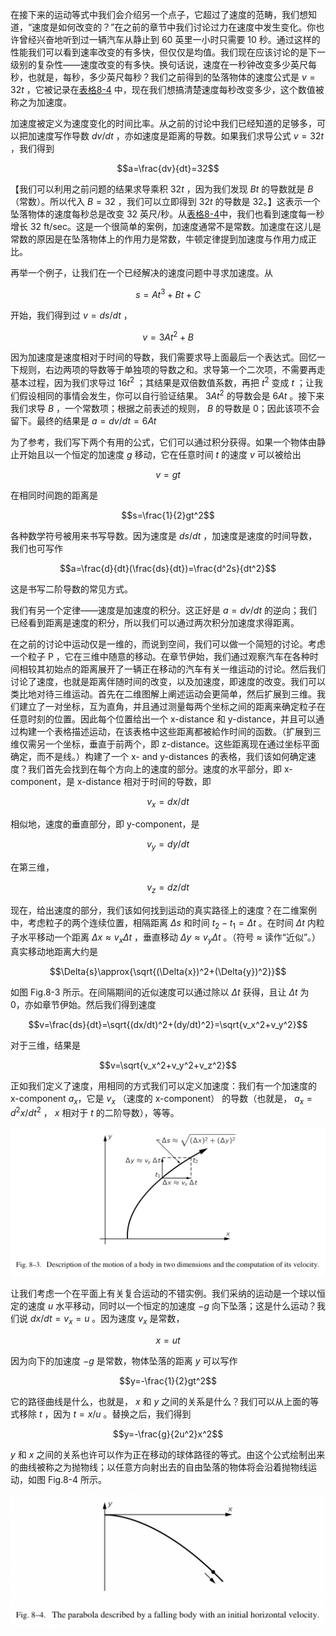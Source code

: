 在接下来的运动等式中我们会介绍另一个点子，它超过了速度的范畴，我们想知道，“速度是如何改变的？”在之前的章节中我们讨论过力在速度中发生变化。你也许曾经兴奋地听到过一辆汽车从静止到 60 英里一小时只需要 10 秒。通过这样的性能我们可以看到速率改变的有多快，但仅仅是均值。我们现在应该讨论的是下一级别的复杂性——速度改变的有多快。换句话说，速度在一秒钟改变多少英尺每秒，也就是，每秒，多少英尺每秒？我们之前得到的坠落物体的速度公式是 $v=32t$ ，它被记录在[表格8-4](/volume-1/8-motion/8-4-distance-as-an-integral.md#table-8-4) 中，现在我们想搞清楚速度每秒改变多少，这个数值被称之为加速度。

加速度被定义为速度变化的时间比率。从之前的讨论中我们已经知道的足够多，可以把加速度写作导数 $dv/dt$ ，亦如速度是距离的导数。如果我们求导公式 $v=32t$ ，我们得到

$$a=\frac{dv}{dt}=32$$

【我们可以利用之前问题的结果求导乘积 $32t$ ，因为我们发现 $Bt$ 的导数就是 $B$ （常数）。所以代入 $B=32$ ，我们可以立即得到 $32t$ 的导数是 32。】这表示一个坠落物体的速度每秒总是改变 32 英尺/秒。从[表格8-4](/volume-1/8-motion/8-4-distance-as-an-integral.md#table-8-4)中，我们也看到速度每一秒增长 32 ft/sec。这是一个很简单的案例，加速度通常不是常数。加速度在这儿是常数的原因是在坠落物体上的作用力是常数，牛顿定律提到加速度与作用力成正比。

再举一个例子，让我们在一个已经解决的速度问题中寻求加速度。从

$$s=At^3+Bt+C$$

开始，我们得到过 $v=ds/dt$ ，

$$v=3At^2+B$$

因为加速度是速度相对于时间的导数，我们需要求导上面最后一个表达式。回忆一下规则，右边两项的导数等于单独项的导数之和。求导第一个二次项，不需要再走基本过程，因为我们求导过 $16t^2$ ；其结果是双倍数值系数，再把 $t^2$ 变成 $t$ ；让我们假设相同的事情会发生，你可以自行验证结果。 $3At^2$ 的导数会是 $6At$ 。接下来我们求导 $B$ ，一个常数项；根据之前表述的规则， $B$ 的导数是 0；因此该项不会留下。最终的结果是 $a=dv/dt=6At$

为了参考，我们写下两个有用的公式，它们可以通过积分获得。如果一个物体由静止开始且以一个恒定的加速度 $g$ 移动，它在任意时间 $t$ 的速度 $v$ 可以被给出

$$v=gt$$

在相同时间跑的距离是

$$s=\frac{1}{2}gt^2$$

各种数学符号被用来书写导数。因为速度是 $ds/dt$ ，加速度是速度的时间导数，我们也可写作

$$a=\frac{d}{dt}(\frac{ds}{dt})=\frac{d^2s}{dt^2}$$

这是书写二阶导数的常见方式。

我们有另一个定律——速度是加速度的积分。这正好是 $a=dv/dt$ 的逆向；我们已经看到距离是速度的积分，所以我们可以通过两次积分加速度求得距离。

在之前的讨论中运动仅是一维的，而说到空间，我们可以做一个简短的讨论。考虑一个粒子 P ，它在三维中随意的移动。在章节伊始，我们通过观察汽车在各种时间相较其初始点的距离展开了一辆正在移动的汽车有关一维运动的讨论。然后我们讨论了速度，也就是距离伴随时间的改变，以及加速度，即速度的改变。我们可以类比地对待三维运动。首先在二维图解上阐述运动会更简单，然后扩展到三维。我们建立了一对坐标，互为直角，并且通过测量每两个坐标之间的距离来确定粒子在任意时刻的位置。因此每个位置给出一个 x-distance 和 y-distance，并且可以通过构建一个表格描述运动，在该表格中这些距离都被給作时间的函数。（扩展到三维仅需另一个坐标，垂直于前两个，即 z-distance。这些距离现在通过坐标平面确定，而不是线。）构建了一个 x- and y-distances 的表格，我们该如何确定速度？我们首先会找到在每个方向上的速度的部分。速度的水平部分，即 x-component，是 x-distance 相对于时间的导数，即

$$v_x=dx/dt$$

相似地，速度的垂直部分，即 y-component，是

$$v_y=dy/dt$$

在第三维，

$$v_z=dz/dt$$

现在，给出速度的部分，我们该如何找到运动的真实路径上的速度？在二维案例中，考虑粒子的两个连续位置，相隔距离 $\Delta{s}$ 和时间  $t_2-t_1=\Delta{t}$ 。在时间 $\Delta{t}$ 内粒子水平移动一个距离 $\Delta{x}\approx{v_x\Delta{t}}$ ，垂直移动 $\Delta{y}\approx{v_y\Delta{t}}$ 。（符号 $\approx$ 读作“近似”。）真实移动地距离大约是

$$\Delta{s}\approx{\sqrt{(\Delta{x})^2+(\Delta{y})^2}}$$

如图 Fig.8-3 所示。在间隔期间的近似速度可以通过除以 $\Delta{t}$ 获得，且让 $\Delta{t}$ 为 0，亦如章节伊始。然后我们得到速度

$$v=\frac{ds}{dt}=\sqrt{(dx/dt)^2+(dy/dt)^2}=\sqrt{v_x^2+v_y^2}$$

对于三维，结果是

$$v=\sqrt{v_x^2+v_y^2+v_z^2}$$

正如我们定义了速度，用相同的方式我们可以定义加速度：我们有一个加速度的 x-component $a_x$，它是 $v_x$ （速度的 x-component） 的导数（也就是， $a_x=d^2x/dt^2$ ， $x$ 相对于 $t$ 的二阶导数），等等。

![在二维中一个物体的运动描述以及它的速度计算](/assets/volume-1/fig-8-3.png)

让我们考虑一个在平面上有关复合运动的不错实例。我们采纳的运动是一个球以恒定的速度 $u$ 水平移动，同时以一个恒定的加速度 $-g$ 向下坠落；这是什么运动？我们说 $dx/dt=v_x=u$ 。因为速度 $v_x$ 是常数，

$$x=ut$$

因为向下的加速度 $-g$ 是常数，物体坠落的距离 $y$ 可以写作

$$y=-\frac{1}{2}gt^2$$

它的路径曲线是什么，也就是， $x$ 和 $y$ 之间的关系是什么？我们可以从上面的等式移除 $t$ ，因为 $t=x/u$ 。替换之后，我们得到

$$y=-\frac{g}{2u^2}x^2$$

$y$ 和 $x$ 之间的关系也许可以作为正在移动的球体路径的等式。由这个公式绘制出来的曲线被称之为抛物线；以任意方向射出去的自由坠落的物体将会沿着抛物线运动，如图 Fig.8-4 所示。

![由一个带着初始水平速度的坠落物体所描述的抛物线](/assets/volume-1/fig-8-4.png)
